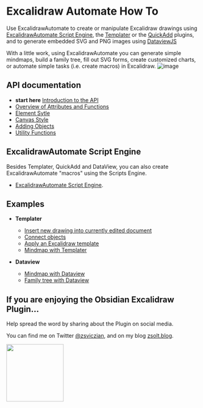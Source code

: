 # Excalidraw Automate How To

Use ExcalidrawAutomate to create or manipulate Excalidraw drawings using [ExcalidrawAutomate Script Engine](ExcalidrawScriptsEngine.md), the [Templater](https://silentvoid13.github.io/Templater/docs/) or the [QuickAdd](https://github.com/chhoumann/quickadd) plugins, and to generate embedded SVG and PNG images using [DataviewJS](https://blacksmithgu.github.io/obsidian-dataview/docs/api/intro/)

With a little work, using ExcalidrawAutomate you can generate simple mindmaps, build a family tree, fill out SVG forms, create customized charts, or automate simple tasks (i.e. create macros) in Excalidraw.
![image](https://user-images.githubusercontent.com/14358394/117549619-bae41180-b03b-11eb-968d-c909e79a7524.png)

## API documentation
- **start here** [Introduction to the API](API/introduction.md)
- [Overview of Attributes and Functions](API/attributes_functions_overview.md)
- [Element Sytle](API/element_style.md)
- [Canvas Style](API/canvas_style.md)
- [Adding Objects](API/objects.md)
- [Utility Functions](API/utility.md)

## ExcalidrawAutomate Script Engine
Besides Templater, QuickAdd and DataView, you can also create ExcalidrawAutomate "macros" using the Scripts Engine. 
- [ExcalidrawAutomate Script Engine](ExcalidrawScriptsEngine.md).

## Examples
- **Templater** 
  - [Insert new drawing into currently edited document](Examples/insert_new_drawing.md)
  - [Connect objects](Examples/connect_objects.md)
  - [Apply an Excalidraw template](Examples/apply_template.md)
  - [Mindmap with Templater](Examples/templater_mindmap.md)

- **Dataview** 
  - [Mindmap with Dataview](Examples/dataviewjs_mindmap.md)
  - [Family tree with Dataview](Examples/dataviewjs_familytree.md)

## If you are enjoying the Obsidian Excalidraw Plugin...
Help spread the word by sharing about the Plugin on social media.

You can find me on Twitter [@zsviczian](https://twitter.com/zsviczian), and on my blog [zsolt.blog](https://zsolt.blog).

[<img style="float:left" src="https://user-images.githubusercontent.com/14358394/115450238-f39e8100-a21b-11eb-89d0-fa4b82cdbce8.png" width="150">](https://ko-fi.com/zsolt)


